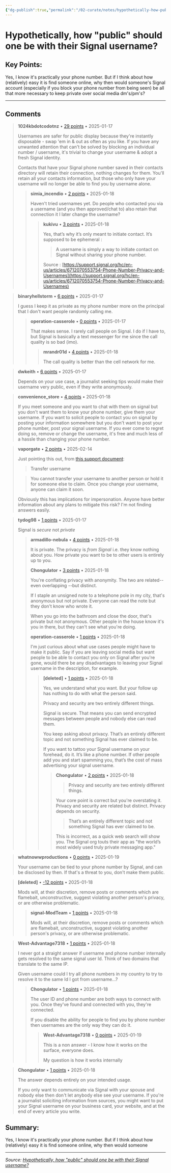 ```yaml
---
{"dg-publish":true,"permalink":"/02-curate/notes/hypothetically-how-public-should-one-be-with-their-signal-username/","title":"Hypothetically, how \"public\" should one be with their Signal username?"}
---
```



# Hypothetically, how "public" should one be with their Signal username?

## Key Points:
Yes, I know it's practically your phone number. But if I think about how (relatively) easy it is find someone online, why then would someone's Signal account (especially if you block your phone number from being seen) be all that more necessary to keep private over social media dm's/pm's?

---

## Comments

> **1024kbdotcodotnz** • [29 points](https://reddit.com/r/signal/comments/1i3t0b0/comment/m7ppg28/) • 2025-01-17
> 
> Usernames are safer for public display because they're instantly disposable - swap 'em in & out as often as you like. If you have any unwanted attention that can't be solved by blocking an individual number / username, it's trivial to change your username & adopt a fresh Signal identity.
> 
> Contacts that have your Signal phone number saved in their contacts directory will retain their connection, nothing changes for them. You'll retain all your contacts information, but those who only have your username will no longer be able to find you by username alone.
> 
> > **simia\_incendio** • [2 points](https://reddit.com/r/signal/comments/1i3t0b0/comment/m7rvavl/) • 2025-01-18
> > 
> > Haven't tried usernames yet. Do people who contacted you via a username (and you then approved/chat to) also retain that connection it I later change the username?
> > 
> > > **kukivu** • [3 points](https://reddit.com/r/signal/comments/1i3t0b0/comment/m7sa3j7/) • 2025-01-18
> > > 
> > > Yes, that’s why it’s only meant to initiate contact. It’s supposed to be ephemeral :
> > > 
> > > > A username is simply a way to initiate contact on Signal without sharing your phone number.
> > > 
> > > Source : [https://support.signal.org/hc/en-us/articles/6712070553754-Phone-Number-Privacy-and-Usernames](https://support.signal.org/hc/en-us/articles/6712070553754-Phone-Number-Privacy-and-Usernames)

> **binaryhellstorm** • [6 points](https://reddit.com/r/signal/comments/1i3t0b0/comment/m7pngc6/) • 2025-01-17
> 
> I guess I keep it as private as my phone number more on the principal that I don't want people randomly calling me.
> 
> > **operation-casserole** • [0 points](https://reddit.com/r/signal/comments/1i3t0b0/comment/m7ppsay/) • 2025-01-17
> > 
> > That makes sense. I rarely call people on Signal. I do if I have to, but Signal is basically a text messenger for me since the call quality is so bad (imo).
> > 
> > > **mrandr01d** • [4 points](https://reddit.com/r/signal/comments/1i3t0b0/comment/m7swty2/) • 2025-01-18
> > > 
> > > The call quality is better than the cell network for me.

> **dwkeith** • [6 points](https://reddit.com/r/signal/comments/1i3t0b0/comment/m7ppy6r/) • 2025-01-17
> 
> Depends on your use case, a journalist seeking tips would make their username very public, even if they write anonymously.

> **convenience\_store** • [4 points](https://reddit.com/r/signal/comments/1i3t0b0/comment/m7r6qcx/) • 2025-01-18
> 
> If you meet someone and you want to chat with them on signal but you don't want them to know your phone number, give them your username. If you want to solicit people to contact you on signal by posting your information somewhere but you don't want to post your phone number, post your signal username. If you ever come to regret doing so, remove or change the username, it's free and much less of a hassle than changing your phone number.

> **vaporgate** • [2 points](https://reddit.com/r/signal/comments/1i3t0b0/comment/mcoghuy/) • 2025-02-14
> 
> Just pointing this out, from [this support document](https://support.signal.org/hc/en-us/articles/6712070553754-Phone-Number-Privacy-and-Usernames#username_transfer):
> 
> > Transfer username
> 
> > You cannot transfer your username to another person or hold it for someone else to claim. Once you change your username, anyone can claim it soon.
> 
> Obviously this has implications for impersonation. Anyone have better information about any plans to mitigate this risk? I'm not finding answers easily.

> **tydog98** • [1 points](https://reddit.com/r/signal/comments/1i3t0b0/comment/m7pw7at/) • 2025-01-17
> 
> Signal is *secure* not *private*
> 
> > **armadillo-nebula** • [4 points](https://reddit.com/r/signal/comments/1i3t0b0/comment/m7q5dew/) • 2025-01-18
> > 
> > It is private. The privacy is *from Signal* i.e. they know nothing about you. How private you want to be to other users is entirely up to you.
> > 
> > **Chongulator** • [3 points](https://reddit.com/r/signal/comments/1i3t0b0/comment/m7vhowo/) • 2025-01-18
> > 
> > You're conflating privacy with anonymity. The two are related-- even overlapping --but distinct.
> > 
> > If I staple an unsigned note to a telephone pole in my city, that's anonymous but not private. Everyone can read the note but they don't know who wrote it.
> > 
> > When you go into the bathroom and close the door, that's private but not anonymous. Other people in the house know it's you in there, but they can't see what you're doing.
> > 
> > **operation-casserole** • [1 points](https://reddit.com/r/signal/comments/1i3t0b0/comment/m7pzoql/) • 2025-01-18
> > 
> > I'm just curious about what use cases people might have to make it public. Say if you are leaving social media but want people to be able to contact you only on Signal after you're gone, would there be any disadvantages to leaving your Signal username in the description, for example.
> > 
> > > **\[deleted\]** • [1 points](https://reddit.com/r/signal/comments/1i3t0b0/comment/m7s58ko/) • 2025-01-18
> > > 
> > > Yes, we understand what you want. But your follow up has nothing to do with what the person said.
> > > 
> > > Privacy and security are two entirely different things.
> > > 
> > > Signal is secure. That means you can send encrypted messages between people and nobody else can read them.
> > > 
> > > You keep asking about privacy. That’s an entirely different topic and not something Signal has ever claimed to be.
> > > 
> > > If you want to tattoo your Signal username on your forehead, do it. It’s like a phone number. If other people add you and start spamming you, that’s the cost of mass advertising your signal username.
> > > 
> > > > **Chongulator** • [2 points](https://reddit.com/r/signal/comments/1i3t0b0/comment/m7vjdwy/) • 2025-01-18
> > > > 
> > > > > Privacy and security are two entirely different things.
> > > > 
> > > > Your core point is correct but you're overstating it. Privacy and security are related but distinct. Privacy depends on security.
> > > > 
> > > > > That’s an entirely different topic and not something Signal has ever claimed to be.
> > > > 
> > > > This is incorrect, as a quick web search will show you. The Signal org touts their app as "the world’s most widely used truly private messaging app."

> **whatnowwproductions** • [0 points](https://reddit.com/r/signal/comments/1i3t0b0/comment/m80w03m/) • 2025-01-19
> 
> Your username can be tied to your phone number by Signal, and can be disclosed by then. If that's a threat to you, don't make them public.

> **\[deleted\]** • [\-12 points](https://reddit.com/r/signal/comments/1i3t0b0/comment/m7q5z4y/) • 2025-01-18
> 
> Mods will, at their discretion, remove posts or comments which are flamebait, unconstructive, suggest violating another person's privacy, or are otherwise problematic.
> 
> > **signal-ModTeam** • [1 points](https://reddit.com/r/signal/comments/1i3t0b0/comment/m7vhw7d/) • 2025-01-18
> > 
> > Mods will, at their discretion, remove posts or comments which are flamebait, unconstructive, suggest violating another person's privacy, or are otherwise problematic.

> **West-Advantage7318** • [1 points](https://reddit.com/r/signal/comments/1i3t0b0/comment/m7t4ybn/) • 2025-01-18
> 
> I never got a straight answer if username and phone number internally gets resolved to the same signal user Id. Think of two domains that translate to the same IP.
> 
> Given username could I try all phone numbers in my country to try to resolve it to the same Id I got from username...?
> 
> > **Chongulator** • [1 points](https://reddit.com/r/signal/comments/1i3t0b0/comment/m7vibzu/) • 2025-01-18
> > 
> > The user ID and phone number are both ways to connect with you. Once they've found and connected with you, they're connected.
> > 
> > If you disable the ability for people to find you by phone number then usernames are the only way they can do it.
> > 
> > > **West-Advantage7318** • [0 points](https://reddit.com/r/signal/comments/1i3t0b0/comment/m7yoyun/) • 2025-01-19
> > > 
> > > This is a non answer - I know how it works on the surface, everyone does.
> > > 
> > > My question is how it works internally

> **Chongulator** • [1 points](https://reddit.com/r/signal/comments/1i3t0b0/comment/m7vk1xf/) • 2025-01-18
> 
> The answer depends entirely on your intended usage.
> 
> If you only want to communicate via Signal with your spouse and nobody else then don't let anybody else see your username. If you're a journalist soliciting information from sources, you might want to put your Signal username on your business card, your website, and at the end of every article you write.

## Summary:
Yes, I know it's practically your phone number. But if I think about how (relatively) easy it is find someone online, why then would someone

---

*Source: [Hypothetically, how "public" should one be with their Signal username?](https://www.reddit.com/r/signal/comments/1i3t0b0/hypothetically_how_public_should_one_be_with/)*
